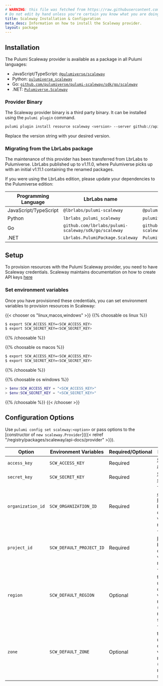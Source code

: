 ```yaml
---
# WARNING: this file was fetched from https://raw.githubusercontent.com/pulumiverse/pulumi-scaleway/v1.27.1/docs/installation-configuration.md
# Do not edit by hand unless you're certain you know what you are doing!
title: Scaleway Installation & Configuration
meta_desc: Information on how to install the Scaleway provider.
layout: package
---
```


## Installation

The Pulumi Scaleway provider is available as a package in all Pulumi languages:

* JavaScript/TypeScript: [`@pulumiverse/scaleway`](https://www.npmjs.com/package/@pulumiverse/pulumi-scaleway)
* Python: [`pulumiverse_scaleway`](https://pypi.org/project/pulumiverse-scaleway/)
* Go: [`github.com/pulumiverse/pulumi-scaleway/sdk/go/scaleway`](https://pkg.go.dev/github.com/pulumiverse/pulumi-scaleway/sdk)
* .NET: [`Pulumiverse.Scaleway`](https://www.nuget.org/packages/Pulumiverse.Scaleway)

### Provider Binary

The Scaleway provider binary is a third party binary. It can be installed using the `pulumi plugin` command.

```bash
pulumi plugin install resource scaleway <version> --server github://api.github.com/pulumiverse
```

Replace the version string with your desired version.

### Migrating from the LbrLabs package

The maintenance of this provider has been transferred from LbrLabs to Pulumiverse.
LbrLabs published up to v1.11.0, where Pulumiverse picks up with an initial v1.11.1
containing the renamed packages.

If you were using the LbrLabs edition, please update your dependencies to the
Pulumiverse edition:

| Programming Language | LbrLabs name | Pulumiverse name |
| -- | -- | -- |
| JavaScript/TypeScript | `@lbrlabs/pulumi-scaleway` | `@pulumiverse/scaleway` |
| Python | `lbrlabs_pulumi_scaleway` | `pulumiverse_scaleway` |
| Go | `github.com/lbrlabs/pulumi-scaleway/sdk/go/scaleway` | `github.com/pulumiverse/pulumi-scaleway/sdk/go/scaleway` |
| .NET | `Lbrlabs.PulumiPackage.Scaleway` | `Pulumiverse.Scaleway` |

## Setup

To provision resources with the Pulumi Scaleway provider, you need to have Scaleway credentials. Scaleway maintains documentation on how to create API keys [here](https://www.scaleway.com/en/docs/console/my-project/how-to/generate-api-key/)

### Set environment variables

Once you have provisioned these credentials, you can set environment variables to provision resources in Scaleway:

{{< chooser os "linux,macos,windows" >}}
{{% choosable os linux %}}

```bash
$ export SCW_ACCESS_KEY=<SCW_ACCESS_KEY>
$ export SCW_SECRET_KEY=<SCW_SECRET_KEY>
```

{{% /choosable %}}

{{% choosable os macos %}}

```bash
$ export SCW_ACCESS_KEY=<SCW_ACCESS_KEY>
$ export SCW_SECRET_KEY=<SCW_SECRET_KEY>
```

{{% /choosable %}}

{{% choosable os windows %}}

```powershell
> $env:SCW_ACCESS_KEY = "<SCW_ACCESS_KEY>"
> $env:SCW_SECRET_KEY = "<SCW_SECRET_KEY>"
```

{{% /choosable %}}
{{< /chooser >}}

## Configuration Options

Use `pulumi config set scaleway:<option>` or pass options to the [constructor of `new scaleway.Provider`]({{< relref "/registry/packages/scaleway/api-docs/provider" >}}).

| Option | Environment Variables | Required/Optional | Description |
|-----|------|------|----|
| `access_key`| `SCW_ACCESS_KEY` | Required | [Scaleway access key](https://console.scaleway.com/project/credentials) |
| `secret_key`| `SCW_SECRET_KEY` | Required | [Scaleway secret key](https://console.scaleway.com/project/credentials) |
| `organization_id` | `SCW_ORGANIZATION_ID` | Required | The [organization ID](https://console.scaleway.com/organization) that will be used as default value for all resources. |
| `project_id` | `SCW_DEFAULT_PROJECT_ID` | Required | The [project ID](https://console.scaleway.com/project/settings) that will be used as default value for all resources. |
| `region` | `SCW_DEFAULT_REGION` | Optional | The [region](https://registry.terraform.io/providers/scaleway/scaleway/latest/guides/regions_and_zones#regions) that will be used as default value for all resources. (`fr-par` if none specified) |
| `zone` | `SCW_DEFAULT_ZONE` | Optional | The [zone](https://registry.terraform.io/providers/scaleway/scaleway/latest/guides/regions_and_zones#zones) that will be used as default value for all resources. (`fr-par-1` if none specified)
